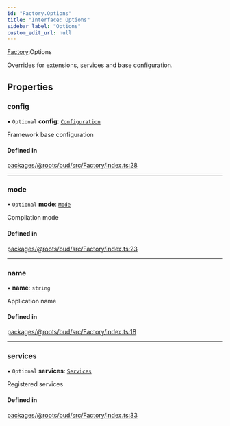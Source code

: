 ```yaml
---
id: "Factory.Options"
title: "Interface: Options"
sidebar_label: "Options"
custom_edit_url: null
---
```


[Factory](../namespaces/Factory.md).Options

Overrides for extensions, services and base configuration.

## Properties

### config

• `Optional` **config**: [`Configuration`](Configuration.md)

Framework base configuration

#### Defined in

[packages/@roots/bud/src/Factory/index.ts:28](https://github.com/roots/bud/blob/ba45c7e9/packages/@roots/bud/src/Factory/index.ts#L28)

___

### mode

• `Optional` **mode**: [`Mode`](../namespaces/Framework.md#mode)

Compilation mode

#### Defined in

[packages/@roots/bud/src/Factory/index.ts:23](https://github.com/roots/bud/blob/ba45c7e9/packages/@roots/bud/src/Factory/index.ts#L23)

___

### name

• **name**: `string`

Application name

#### Defined in

[packages/@roots/bud/src/Factory/index.ts:18](https://github.com/roots/bud/blob/ba45c7e9/packages/@roots/bud/src/Factory/index.ts#L18)

___

### services

• `Optional` **services**: [`Services`](Framework.Services.md)

Registered services

#### Defined in

[packages/@roots/bud/src/Factory/index.ts:33](https://github.com/roots/bud/blob/ba45c7e9/packages/@roots/bud/src/Factory/index.ts#L33)

